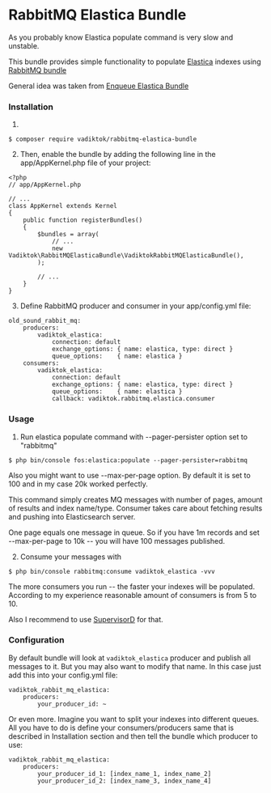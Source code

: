 RabbitMQ Elastica Bundle
==============================

As you probably know Elastica populate command is very slow and unstable.

This bundle provides simple functionality to populate [Elastica](https://github.com/FriendsOfSymfony/FOSElasticaBundle) indexes using [RabbitMQ bundle](https://github.com/php-amqplib/RabbitMqBundle)

General idea was taken from [Enqueue Elastica Bundle](https://github.com/php-enqueue/enqueue-elastica-bundle)

### Installation
1)
```
$ composer require vadiktok/rabbitmq-elastica-bundle
```

2) Then, enable the bundle by adding the following line in the app/AppKernel.php file of your project:

```
<?php
// app/AppKernel.php

// ...
class AppKernel extends Kernel
{
    public function registerBundles()
    {
        $bundles = array(
            // ...
            new Vadiktok\RabbitMQElasticaBundle\VadiktokRabbitMQElasticaBundle(),
        );

        // ...
    }
}
```
3) Define RabbitMQ producer and consumer in your app/config.yml file:

```
old_sound_rabbit_mq:
    producers:
        vadiktok_elastica:
            connection: default
            exchange_options: { name: elastica, type: direct }
            queue_options:    { name: elastica }
    consumers:
        vadiktok_elastica:
            connection: default
            exchange_options: { name: elastica, type: direct }
            queue_options:    { name: elastica }
            callback: vadiktok.rabbitmq.elastica.consumer

```

### Usage

1) Run elastica populate command with --pager-persister option set to "rabbitmq"

```
$ php bin/console fos:elastica:populate --pager-persister=rabbitmq
```

Also you might want to use --max-per-page option. By default it is set to 100 and in my case 20k worked perfectly.

This command simply creates MQ messages with number of pages, amount of results and index name/type.
Consumer takes care about fetching results and pushing into Elasticsearch server.

One page equals one message in queue.
So if you have 1m records and set --max-per-page to 10k -- you will have 100 messages published.

2) Consume your messages with

```
$ php bin/console rabbitmq:consume vadiktok_elastica -vvv
```
The more consumers you run -- the faster your indexes will be populated.
According to my experience reasonable amount of consumers is from 5 to 10.

Also I recommend to use [SupervisorD](http://supervisord.org/) for that.

### Configuration

By default bundle will look at `vadiktok_elastica` producer and publish all messages to it.
But you may also want to modify that name. In this case just add this into your config.yml file:

```
vadiktok_rabbit_mq_elastica:
    producers:
        your_producer_id: ~
```

Or even more. Imagine you want to split your indexes into different queues.
All you have to do is define your consumers/producers same that is described in Installation section
and then tell the bundle which producer to use:

```
vadiktok_rabbit_mq_elastica:
    producers:
        your_producer_id_1: [index_name_1, index_name_2]
        your_producer_id_2: [index_name_3, index_name_4]
```
